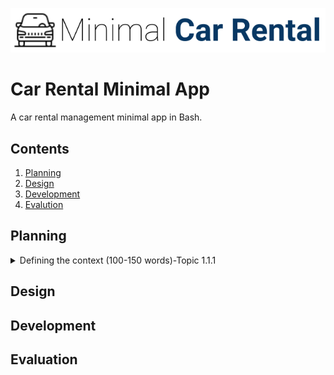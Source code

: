 ![CarRental](logo.png)

Car Rental Minimal App
===========================

A car rental management minimal app in Bash.

Contents
-----
  1. [Planning](#planning)
  1. [Design](#design)
  1. [Development](#development)
  1. [Evalution](#evaluation)

Planning
---------- 
 <details><summary>Defining the context (100-150 words)-Topic 1.1.1</summary>
 A car rental office needs a computer program for recording information about their orders with the purpose of collecting basic information about the distance driven for each car. The/most stakeholders have no understanding in programing and no previous computer system was mentioned; therefore, they must have never dealt with this type of system and the program must have simple features that don’t require programing skills, provides clear instructions and also a simple and transparent installation. These features are, specifically, easy commands to allow to create a car, record a trip distance, query the trip history a car, edit, delete a car and see the total statistics. Since this data will be recorded in a storage, it’s important to have a back-up in case any data gets lots from users input errors or system errors.  
<p></details>

Design
---------

Development
--------

Evaluation
-----------



